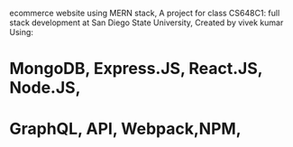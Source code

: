 ecommerce website using MERN stack, 
A project for class CS648C1: full stack development at San Diego State University,
Created by vivek kumar Using:

# MongoDB, Express.JS, React.JS, Node.JS, 
# GraphQL, API, Webpack,NPM,

